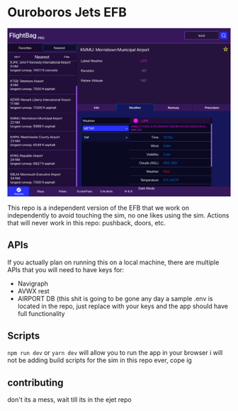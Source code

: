 # Ouroboros Jets EFB

![EFB](https://github.com/Tacotakedown/Ouroboros-Jets-EFB/blob/main/preview.png?raw=true)

This repo is a independent version of the EFB that we work on independently to avoid touching the sim, no one likes using the sim. Actions that will never work in this repo: pushback, doors, etc. 


## APIs

If you actually plan on running this on a local machine, there are multiple APIs that you will need to have keys for:
 - Navigraph
 - AVWX rest
 - AIRPORT DB (this shit is going to be gone any day
a sample .env is located in the repo, just replace with your keys and the app should have full functionality



## Scripts
`npm run dev` or `yarn dev` will allow you to run the app in your browser
i will not be adding build scripts for the sim in this repo ever, cope ig

## contributing
don't its a mess, wait till its in the ejet repo



